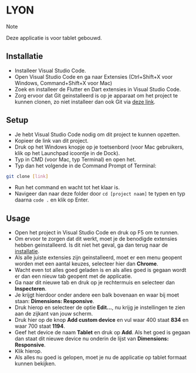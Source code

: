 # LYON

> [!NOTE]
> Deze applicatie is voor tablet gebouwd.

## Installatie
- Installeer Visual Studio Code.
- Open Visual Studio Code en ga naar Extensies (Ctrl+Shift+X voor Windows, Command+Shift+X voor Mac)
- Zoek en installeer de Flutter en Dart extensies in Visual Studio Code.
- Zorg ervoor dat Git geinstalleerd is op je apparaat om het project te kunnen clonen, zo niet installeer dan ook Git via [deze link](https://git-scm.com/downloads).


## Setup

- Je hebt Visual Studio Code nodig om dit project te kunnen opzetten.
- Kopieer de link van dit project.
- Druk op het Windows knopje op je toetsenbord (voor Mac gebruikers, klik op het Launchpad icoontje in de Dock).
- Typ in CMD (voor Mac, typ Terminal) en open het.
- Typ dan het volgende in de Command Prompt of Terminal: 
```bash
git clone [link]
```
- Run het command en wacht tot het klaar is.
- Navigeer dan naar deze folder door ```cd [project naam]``` te typen en typ daarna ```code .``` en klik op Enter.

## Usage

- Open het project in Visual Studio Code en druk op F5 om te runnen.
- Om ervoor te zorgen dat dit werkt, moet je de benodigde extensies hebben geinstalleerd. Is dit niet het geval, ga dan terug naar de [installatie](#installatie).
- Als alle juiste extensies zijn geinstalleerd, moet er een menu geopent worden met een aantal keuzes, selecteer hier dan **Chrome**.
- Wacht even tot alles goed geladen is en als alles goed is gegaan wordt er dan een nieuw tab geopent met de applicatie.
- Ga naar dit nieuwe tab en druk op je rechtermuis en selecteer dan **Inspecteren**.
- Je krijgt hierdoor onder andere een balk bovenaan en waar bij moet staan: **Dimensions: Responsive**.
- Druk hierop en selecteer de optie **Edit...**, nu krijg je instellingen te zien aan de zijkant van jouw scherm.
- Druk hier op de knop **Add custom device** en vul waar 400 staat **834** en waar 700 staat **1194**.
- Geef het device de naam **Tablet** en druk op **Add**. Als het goed is gegaan dan staat dit nieuwe device nu onderin de lijst van **Dimensions: Responsive**.
- Klik hierop.
- Als alles nu goed is gelopen, moet je nu de applicatie op tablet formaat kunnen bekijken.
